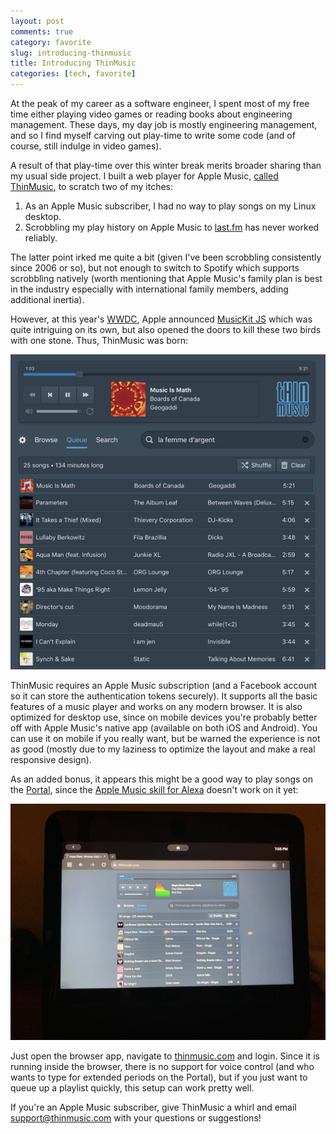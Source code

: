 ```yaml
---
layout: post
comments: true
category: favorite
slug: introducing-thinmusic
title: Introducing ThinMusic
categories: [tech, favorite]
---
```


At the peak of my career as a software engineer, I spent most of my free time either playing video games or reading books about engineering management. These days, my day job is mostly engineering management, and so I find myself carving out play-time to write some code (and of course, still indulge in video games).

A result of that play-time over this winter break merits broader sharing than my usual side project. I built a web player for Apple Music, [called ThinMusic](https://www.thinmusic.com), to scratch two of my itches:

1. As an Apple Music subscriber, I had no way to play songs on my Linux desktop.
2. Scrobbling my play history on Apple Music to [last.fm](http://last.fm) has never worked reliably.

The latter point irked me quite a bit (given I've been scrobbling consistently since 2006 or so), but not enough to switch to Spotify which supports scrobbling natively (worth mentioning that Apple Music's family plan is best in the industry especially with international family members, adding additional inertia).

However, at this year's [WWDC](https://developer.apple.com/videos/wwdc2018/), Apple announced [MusicKit JS](https://developer.apple.com/documentation/musickitjs) which was quite intriguing on its own, but also opened the doors to kill these two birds with one stone. Thus, ThinMusic was born:

[![ThinMusic Screenshot](/images/2018/thinmusic.png)](/images/2018/thinmusic.png)

ThinMusic requires an Apple Music subscription (and a Facebook account so it can store the authentication tokens securely). It supports all the basic features of a music player and works on any modern browser. It is also optimized for desktop use, since on mobile devices you're probably better off with Apple Music's native app (available on both iOS and Android). You can use it on mobile if you really want, but be warned the experience is not as good (mostly due to my laziness to optimize the layout and make a real responsive design).

As an added bonus, it appears this might be a good way to play songs on the [Portal](https://portal.facebook.com), since the [Apple Music skill for Alexa](https://support.apple.com/en-in/HT209250) doesn't work on it yet:

[![ThinMusic on Portal](/images/2018/thinmusic-portal.png)](/images/2018/thinmusic-portal.png)

Just open the browser app, navigate to [thinmusic.com](https://www.thinmusic.co) and login. Since it is running inside the browser, there is no support for voice control (and who wants to type for extended periods on the Portal), but if you just want to queue up a playlist quickly, this setup can work pretty well.

If you're an Apple Music subscriber, give ThinMusic a whirl and email [support@thinmusic.com](mailto:support@thinmusic.com) with your questions or suggestions!
